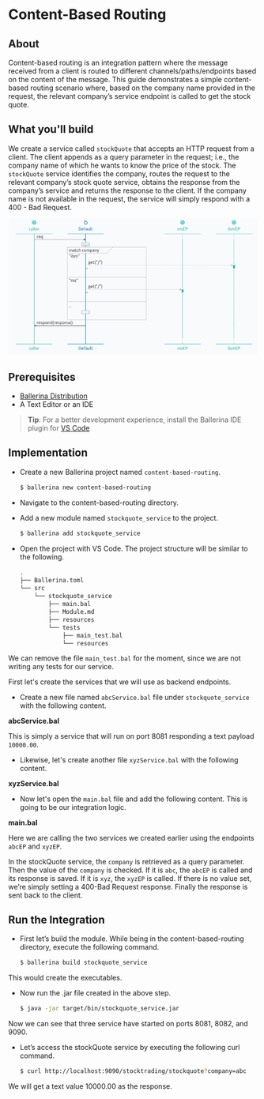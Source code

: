 # Content-Based Routing

## About

Content-based routing is an integration pattern where the message received from a client is routed to different channels/paths/endpoints based on the content of the message. This guide demonstrates a simple content-based routing scenario where, based on the company name provided in the request, the relevant company’s service endpoint is called to get the stock quote.

## What you'll build

We create a service called `stockQuote` that accepts an HTTP request from a client. The client appends as a query parameter in the request; i.e., the company name of which he wants to know the price of the stock. The `stockQuote` service identifies the company, routes the request to the relevant company’s stock quote service, obtains the response from the company’s service and returns the response to the client. If the company name is not available in the request, the service will simply respond with a 400 - Bad Request.

![cbr](../../../../assets/img/content-based-routing.png)

## Prerequisites

- [Ballerina Distribution](https://ballerina.io/learn/getting-started/)
- A Text Editor or an IDE 
> **Tip**: For a better development experience, install the Ballerina IDE plugin for [VS Code](https://marketplace.visualstudio.com/items?itemName=ballerina.ballerina)
	
## Implementation

* Create a new Ballerina project named `content-based-routing`.

    ```bash
    $ ballerina new content-based-routing
    ```

* Navigate to the content-based-routing directory.

* Add a new module named `stockquote_service` to the project.

    ```bash
    $ ballerina add stockquote_service
    ```

* Open the project with VS Code. The project structure will be similar to the following.

    ```shell
    .
    ├── Ballerina.toml
    └── src
        └── stockquote_service
            ├── main.bal
            ├── Module.md
            ├── resources
            └── tests
                ├── main_test.bal
                └── resources
    ```

We can remove the file `main_test.bal` for the moment, since we are not writing any tests for our service.

First let's create the services that we will use as backend endpoints.

* Create a new file named `abcService.bal` file under `stockquote_service` with the following content.

**abcService.bal**

<!-- INCLUDE_CODE: src/stockquote_service/abcService.bal -->

This is simply a service that will run on port 8081 responding a text payload `10000.00`.

* Likewise, let's create another file `xyzService.bal` with the following content.

**xyzService.bal**

<!-- INCLUDE_CODE: src/stockquote_service/xyzService.bal -->

* Now let's open the `main.bal` file and add the following content. This is going to be our integration logic.

**main.bal**

<!-- INCLUDE_CODE: src/stockquote_service/main.bal -->

Here we are calling the two services we created earlier using the endpoints `abcEP` and `xyzEP`.

In the stockQuote service, the `company` is retrieved as a query parameter. Then the value of the `company` is checked. If it is `abc`, the `abcEP` is called and its response is saved. If it is `xyz`, the `xyzEP` is called. If there is no value set, we’re simply setting a 400-Bad Request response. Finally the response is sent back to the client.

## Run the Integration

* First let’s build the module. While being in the content-based-routing directory, execute the following command.

    ```bash
    $ ballerina build stockquote_service
    ```

This would create the executables.

* Now run the .jar file created in the above step.

    ```bash
    $ java -jar target/bin/stockquote_service.jar
    ```

Now we can see that three service have started on ports 8081, 8082, and 9090. 

* Let’s access the stockQuote service by executing the following curl command.

    ```bash
    $ curl http://localhost:9090/stocktrading/stockquote?company=abc
    ```

We will get a text value 10000.00 as the response.
